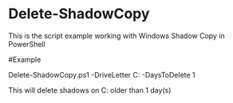 # Delete-ShadowCopy
This is the script example working with Windows Shadow Copy in PowerShell

#Example

Delete-ShadowCopy.ps1 -DriveLetter C: -DaysToDelete 1

This will delete shadows on C: older than 1 day(s)